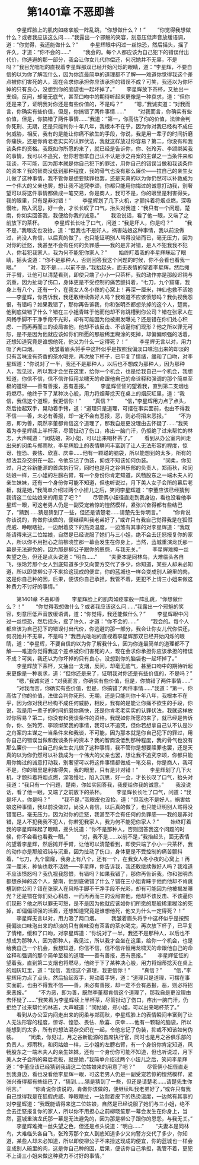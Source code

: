 # 　　第1401章 不恶即善
　　李星辉脸上的肌肉如痉挛般一阵乱跳，“你想做什么？！”
　　“你觉得我想做什么？或者我应该这么问……”我露出一个邪魅的笑容，刻意压低声音放缓语调，道：“你觉得，我还能做什么？”
　　李星辉眼中闪过一丝惊恐，然后摇头，摇了许久，才道：“你不会的……”
　　“我会的。每个人都应该为自己犯下的错误付出代价，你逃避的那一部分，我会让你女儿代你偿还，何况她并不无辜，不是吗？”我目光咄咄的直视着李星辉那双已经开始闪烁的眼睛，道：“李星辉，不要自信的以为你了解我什么，因为你连最简单的道理都不了解——难道你觉得我这个差点被你们害死的人，现在会求你承担你应该承担的错误不成？可笑，我还以为你坏掉的只有良心，没想到你的脑袋也一起坏掉了。”
　　李星辉放下茶杯，又抽出一支烟，反问，却毫无底气，甚至口吻中的期待听起来更像是一种哀求，道：“但你还是来了，证明我对你还是有些价值的，不是吗？”
　　“嗯，”我诚实道：“对我而言，你确实有些价值，但是，你搞错了两件事情……”
　　“对我而言，你确实有些价值，但是，你搞错了两件事情……”我道：“第一，你高估了你的价值，法律会判你死刑、无期，还是只能判你十年八年，我根本不在乎，因为你对我已经构不成任何威胁，相反，我有的是能让你痛不欲生的手段，你说，我是用一辈子的时间折磨你痛快，还是你肯老老实实的认罪伏法，我就这样放过你容易？第二，你没有和我谈条件的资格。我既如你所愿的来了，就已经是告诉你，你、张玲芳、李颂绑架我的事情，我可以不追究，但你若想拿自己认不认是沙之舟案的主谋之一当条件来和我谈，不可能，因为那本就是你自己犯下的罪过，用你自己的错误当做和我谈条件的资本？我的智商没低到那种程度，我的骨气也没有那么廉价——拉自己的亲生女儿做了这种事情，我不管你是想要赎罪也罢，还是天真的以为你仍然可以补救成为一个伟大的父亲也罢，想让我不追究李颂，你都只能用你悔过的诚意打动我，别奢望可以将这件事情都做成一笔交易，你是商人，我可不是，你的眼里是利害得失，我的眼里，只有是非对错！”
　　李星辉划了几下火机，才颤抖着将烟点燃，深吸慢吐，陷入沉思，好一会，才长长叹了口气，抬头对我道：“我只有一个问题，楚南，你如实回答我，我便给你我的诚意。”
　　我没说话，看了他一眼，又端了之前放下的茶杯。
　　李星辉长长吐了口气，问道：“我是坏人，你是吗？”
　　“我不是，”我眼皮也没抬，道：“但我也不是好人，祸害姑娘这种事情，我以前没做过，尚没人肯信，以后真的做了，也只能证明别人骂得没错而已，毫无压力，因为对你的迁怒，我甚至不会有任何的负罪感——我的是非对错，是人不犯我我不犯人，你若犯我家人，我为何不能犯你家人？”
　　始终盯着我的李星辉眯起了眼睛，摇头说道：“你不是那种人，否则回答我这个问题的时候，你不会看也看我一眼。”
　　“对，我不是……以前不是，”我抬起头，面无表情的望着李星辉，然后摊开手臂，让他可以清楚看到，即使只端了小小一只茶杯，我的动作亦是那般迟钝与沉重，因为扯动了伤口，身体更是不受控制的痛苦颤抖着，“七刀，九个窟窿，我身上有八个，还有一个，在我女人冬小夜的心窝上！再深一厘米，神仙也救不活她——李星辉，你告诉我，我还敢继续做好人吗？我难道不应该愤怒吗？我仇视我怨恨，有错吗？如果我错了，那你再告诉我，你和张明杰都想杀掉的这个人，楚南，他到底做错了什么？错在三小姐青睐于他而他却不肯跳槽到你公司？错在张家人在风畅手脚不干净手段不光彩，却有可能因为他被揭发曝光？还是错在你们处心积虑、一而再再而三的设局害他，他却不该反击、不该逼你们现形？他之所以罪无可恕，是不是因为他就应该如你们所愿的那般稀里糊涂的死掉，却偏偏顽强的活着，还想知道究竟是谁想他死，他又为什么一定得死？！”
　　李星辉无言以对，用力吸了两口烟。
　　我皱着眉头将手中这杯似乎是按照我偏淡口味泡出来的却淡的只有苦味没有茶香的茶水喝完，再次放下杯子，已平复了情绪，缓和了口吻，对李星辉道：“你说对了一半，我还不是那种人，以后也不想成为那种人，因为那种人，我见过，所以我才会坐在这里，给你一个机会，也是给我自己一个机会，我想知道，你信不信，信不信许恒用龙啸天的命跟他自己的命诠释和强调的那个简单至极的道理——善有善报，恶有恶报。”
　　李星辉怔怔的望着我，直到第二支烟也将燃尽，他终于下了某种决心般，用力将烟蒂捻灭在桌上的烟灰缸里，道：“我信，我信这个道理，我更信你！”
　　“真信？”
　　“信，”李星辉用力点了点头，然后抬起双手，晃动着手铐，道：“道理只是道理，可摆在事实面前，也由不得我不信——善，未必有善报，却一定不会有恶报，恶，则必将招来恶报。”
　　“不为恶，即为善，既然李董都肯信这个道理了，那我自是更没理由去怀疑了……”我笑着为李星辉续上半杯茶，尽管扯动了伤口，疼出一脑门汗，仍拒绝了过来帮忙的林志，大声喊道：“闵姑娘，郑小姐，可以出来喝杯茶了。”
　　看到从办公室内间走出来的闵柔与郑雨秋，李星辉脸上的表情瞬间丰富到了让人无法形容的程度，惊讶、惶恐、畏怯、欣喜、庆幸……他有一颗聪的脑袋，所以能想到的太多，所有的想法混杂交织在一起，令他忘记了伪装，抑或不知该如何伪装。
　　“闵柔，你见过，月之谷新能源的首席执行官，同时也是月之谷俱乐部的负责人，郑雨秋，和闵姑娘一样，三小姐的左膀右臂，有一个身份你肯定知道，风畅股东之一端木夫人的亲生妹妹，还有一个身份你可能不知道，但也听说过，月下美人女子会所的幕后老板，就是她，”我简单介绍过两个小妞儿之后，笑问李星辉道：“李董应该已经猜到我请这二位姑娘来的用意了吧？”
　　尽管俩小妞径直走到我身边，看也没看他李星辉一眼，可这老男人仍是一副受宠若惊的惶然模样，紧张兴奋得都有些结巴了，“猜到……猜是猜到了一些，但还是请楚老……请楚先生你明言。”
　　“你肯说你该说的，肯做你该做的，便继续叫我老弟好了，”或许只有我自己觉得我是在狐假虎威、睁眼瞎扯，一边耐着皮下的热烫温度，一边煞有其事的对李星辉道：“我既能请得来这二位姑娘，自然是已经说服了她们与三小姐，绝不会去迁怒报复你的家人，所以你不用担心之前柳晓笙那一幕会发生在你身上，当然，蓝城重演龙氏那一幕是无法避免的，因为那是柳公子跟你的恩怨，与我无关。”
　　李星辉难掩一丝失望之色，但还是点头说道：“明白……”
　　“夫妻本是同林鸟，大难临头各自飞，张玲芳那个女人到底知道多少又向警方交代了多少，你知道，某些人却未必知道，所以即使柳公子不来捡这现成的便宜，你的蓝城也一样会变成别人碗里的肉，这是你自己种的因，后果，便该你自己承担，我管不着，更犯不上请三小姐来做这种费力不讨好的事情。”

　　第1401章 不恶即善
　　李星辉脸上的肌肉如痉挛般一阵乱跳，“你想做什么？！”
　　“你觉得我想做什么？或者我应该这么问……”我露出一个邪魅的笑容，刻意压低声音放缓语调，道：“你觉得，我还能做什么？”
　　李星辉眼中闪过一丝惊恐，然后摇头，摇了许久，才道：“你不会的……”
　　“我会的。每个人都应该为自己犯下的错误付出代价，你逃避的那一部分，我会让你女儿代你偿还，何况她并不无辜，不是吗？”我目光咄咄的直视着李星辉那双已经开始闪烁的眼睛，道：“李星辉，不要自信的以为你了解我什么，因为你连最简单的道理都不了解——难道你觉得我这个差点被你们害死的人，现在会求你承担你应该承担的错误不成？可笑，我还以为你坏掉的只有良心，没想到你的脑袋也一起坏掉了。”
　　李星辉放下茶杯，又抽出一支烟，反问，却毫无底气，甚至口吻中的期待听起来更像是一种哀求，道：“但你还是来了，证明我对你还是有些价值的，不是吗？”
　　“嗯，”我诚实道：“对我而言，你确实有些价值，但是，你搞错了两件事情……”
　　“对我而言，你确实有些价值，但是，你搞错了两件事情……”我道：“第一，你高估了你的价值，法律会判你死刑、无期，还是只能判你十年八年，我根本不在乎，因为你对我已经构不成任何威胁，相反，我有的是能让你痛不欲生的手段，你说，我是用一辈子的时间折磨你痛快，还是你肯老老实实的认罪伏法，我就这样放过你容易？第二，你没有和我谈条件的资格。我既如你所愿的来了，就已经是告诉你，你、张玲芳、李颂绑架我的事情，我可以不追究，但你若想拿自己认不认是沙之舟案的主谋之一当条件来和我谈，不可能，因为那本就是你自己犯下的罪过，用你自己的错误当做和我谈条件的资本？我的智商没低到那种程度，我的骨气也没有那么廉价——拉自己的亲生女儿做了这种事情，我不管你是想要赎罪也罢，还是天真的以为你仍然可以补救成为一个伟大的父亲也罢，想让我不追究李颂，你都只能用你悔过的诚意打动我，别奢望可以将这件事情都做成一笔交易，你是商人，我可不是，你的眼里是利害得失，我的眼里，只有是非对错！”
　　李星辉划了几下火机，才颤抖着将烟点燃，深吸慢吐，陷入沉思，好一会，才长长叹了口气，抬头对我道：“我只有一个问题，楚南，你如实回答我，我便给你我的诚意。”
　　我没说话，看了他一眼，又端了之前放下的茶杯。
　　李星辉长长吐了口气，问道：“我是坏人，你是吗？”
　　“我不是，”我眼皮也没抬，道：“但我也不是好人，祸害姑娘这种事情，我以前没做过，尚没人肯信，以后真的做了，也只能证明别人骂得没错而已，毫无压力，因为对你的迁怒，我甚至不会有任何的负罪感——我的是非对错，是人不犯我我不犯人，你若犯我家人，我为何不能犯你家人？”
　　始终盯着我的李星辉眯起了眼睛，摇头说道：“你不是那种人，否则回答我这个问题的时候，你不会看也看我一眼。”
　　“对，我不是……以前不是，”我抬起头，面无表情的望着李星辉，然后摊开手臂，让他可以清楚看到，即使只端了小小一只茶杯，我的动作亦是那般迟钝与沉重，因为扯动了伤口，身体更是不受控制的痛苦颤抖着，“七刀，九个窟窿，我身上有八个，还有一个，在我女人冬小夜的心窝上！再深一厘米，神仙也救不活她——李星辉，你告诉我，我还敢继续做好人吗？我难道不应该愤怒吗？我仇视我怨恨，有错吗？如果我错了，那你再告诉我，你和张明杰都想杀掉的这个人，楚南，他到底做错了什么？错在三小姐青睐于他而他却不肯跳槽到你公司？错在张家人在风畅手脚不干净手段不光彩，却有可能因为他被揭发曝光？还是错在你们处心积虑、一而再再而三的设局害他，他却不该反击、不该逼你们现形？他之所以罪无可恕，是不是因为他就应该如你们所愿的那般稀里糊涂的死掉，却偏偏顽强的活着，还想知道究竟是谁想他死，他又为什么一定得死？！”
　　李星辉无言以对，用力吸了两口烟。
　　我皱着眉头将手中这杯似乎是按照我偏淡口味泡出来的却淡的只有苦味没有茶香的茶水喝完，再次放下杯子，已平复了情绪，缓和了口吻，对李星辉道：“你说对了一半，我还不是那种人，以后也不想成为那种人，因为那种人，我见过，所以我才会坐在这里，给你一个机会，也是给我自己一个机会，我想知道，你信不信，信不信许恒用龙啸天的命跟他自己的命诠释和强调的那个简单至极的道理——善有善报，恶有恶报。”
　　李星辉怔怔的望着我，直到第二支烟也将燃尽，他终于下了某种决心般，用力将烟蒂捻灭在桌上的烟灰缸里，道：“我信，我信这个道理，我更信你！”
　　“真信？”
　　“信，”李星辉用力点了点头，然后抬起双手，晃动着手铐，道：“道理只是道理，可摆在事实面前，也由不得我不信——善，未必有善报，却一定不会有恶报，恶，则必将招来恶报。”
　　“不为恶，即为善，既然李董都肯信这个道理了，那我自是更没理由去怀疑了……”我笑着为李星辉续上半杯茶，尽管扯动了伤口，疼出一脑门汗，仍拒绝了过来帮忙的林志，大声喊道：“闵姑娘，郑小姐，可以出来喝杯茶了。”
　　看到从办公室内间走出来的闵柔与郑雨秋，李星辉脸上的表情瞬间丰富到了让人无法形容的程度，惊讶、惶恐、畏怯、欣喜、庆幸……他有一颗聪的脑袋，所以能想到的太多，所有的想法混杂交织在一起，令他忘记了伪装，抑或不知该如何伪装。
　　“闵柔，你见过，月之谷新能源的首席执行官，同时也是月之谷俱乐部的负责人，郑雨秋，和闵姑娘一样，三小姐的左膀右臂，有一个身份你肯定知道，风畅股东之一端木夫人的亲生妹妹，还有一个身份你可能不知道，但也听说过，月下美人女子会所的幕后老板，就是她，”我简单介绍过两个小妞儿之后，笑问李星辉道：“李董应该已经猜到我请这二位姑娘来的用意了吧？”
　　尽管俩小妞径直走到我身边，看也没看他李星辉一眼，可这老男人仍是一副受宠若惊的惶然模样，紧张兴奋得都有些结巴了，“猜到……猜是猜到了一些，但还是请楚老……请楚先生你明言。”
　　“你肯说你该说的，肯做你该做的，便继续叫我老弟好了，”或许只有我自己觉得我是在狐假虎威、睁眼瞎扯，一边耐着皮下的热烫温度，一边煞有其事的对李星辉道：“我既能请得来这二位姑娘，自然是已经说服了她们与三小姐，绝不会去迁怒报复你的家人，所以你不用担心之前柳晓笙那一幕会发生在你身上，当然，蓝城重演龙氏那一幕是无法避免的，因为那是柳公子跟你的恩怨，与我无关。”
　　李星辉难掩一丝失望之色，但还是点头说道：“明白……”
　　“夫妻本是同林鸟，大难临头各自飞，张玲芳那个女人到底知道多少又向警方交代了多少，你知道，某些人却未必知道，所以即使柳公子不来捡这现成的便宜，你的蓝城也一样会变成别人碗里的肉，这是你自己种的因，后果，便该你自己承担，我管不着，更犯不上请三小姐来做这种费力不讨好的事情。”
